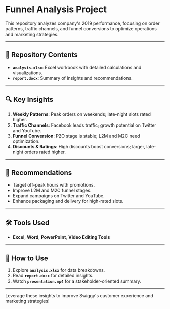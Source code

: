 #  Funnel Analysis Project

This repository analyzes company's 2019 performance, focusing on order patterns, traffic channels, and funnel conversions to optimize operations and marketing strategies.

---

## 📂 Repository Contents
- **`analysis.xlsx`**: Excel workbook with detailed calculations and visualizations.
- **`report.docx`**: Summary of insights and recommendations.
  
---

## 🔍 Key Insights
1. **Weekly Patterns**: Peak orders on weekends; late-night slots rated higher.
2. **Traffic Channels**: Facebook leads traffic; growth potential on Twitter and YouTube.
3. **Funnel Conversion**: P2O stage is stable; L2M and M2C need optimization.
4. **Discounts & Ratings**: High discounts boost conversions; larger, late-night orders rated higher.

---

## 🚀 Recommendations
- Target off-peak hours with promotions.
- Improve L2M and M2C funnel stages.
- Expand campaigns on Twitter and YouTube.
- Enhance packaging and delivery for high-rated slots.

---

## 🛠️ Tools Used
- **Excel**, **Word**, **PowerPoint**, **Video Editing Tools**

---

## 🎯 How to Use
1. Explore **`analysis.xlsx`** for data breakdowns.
2. Read **`report.docx`** for detailed insights.
3. Watch **`presentation.mp4`** for a stakeholder-oriented summary.

---

Leverage these insights to improve Swiggy's customer experience and marketing strategies!
